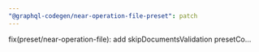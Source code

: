 ```yaml
---
"@graphql-codegen/near-operation-file-preset": patch
---
```


fix(preset/near-operation-file): add skipDocumentsValidation presetCo…
